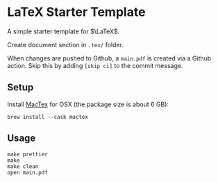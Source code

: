 # LaTeX Starter Template

A simple starter template for $\LaTeX$.

Create document section in `.tex/` folder.

When changes are pushed to Github, a `main.pdf` is created via a Github action. Skip this by adding `[skip ci]` to the commit message.

## Setup

Install [MacTex](https://www.tug.org/mactex/) for OSX (the package size is about 6 GB):

```
brew install --cask mactex
```

## Usage

```
make prettier
make
make clean
open main.pdf
```

